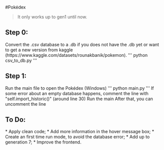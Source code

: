 #Pokédex
>It only works up to gen1 until now.
<h2>Step 0:</h2>
  Convert the .csv database to a .db if you does not have the .db yet or want to get a new version from kaggle (https://www.kaggle.com/datasets/rounakbanik/pokemon).
'''
python csv_to_db.py
'''
<h2>Step 1:</h2>
  Run the main file to open the Pokédex (Windows)
'''
python main.py
'''
  If some error about an empty database happens, comment the line with "self.import_historic()" (around line 30)
  Run the main
  After that, you can uncomment the line

<h2>To Do:</h2>
* Apply clean code;
* Add more information in the hover message box;
* Create an first time run mode, to avoid the database error;
* Add up to generation 7;
* Improve the frontend.


